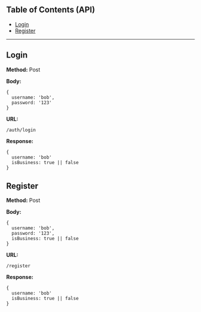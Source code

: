 ## Table of Contents (API)
- [Login](#Login)
- [Register](#Register)


---

## Login

**Method:** Post

**Body:**
```
{
  username: 'bob',
  password: '123'
}
```

**URL:**
```
/auth/login
```

**Response:**
```
{
  username: 'bob'
  isBusiness: true || false
}
```

## Register

**Method:** Post

**Body:**
```
{
  username: 'bob',
  password: '123',
  isBusiness: true || false
}
```

**URL:**
```
/register
```

**Response:**
```
{
  username: 'bob'
  isBusiness: true || false
}
```

